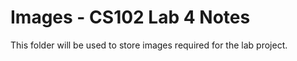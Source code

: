 # Images - CS102 Lab 4 Notes

This folder will be used to store images required for the lab project.
